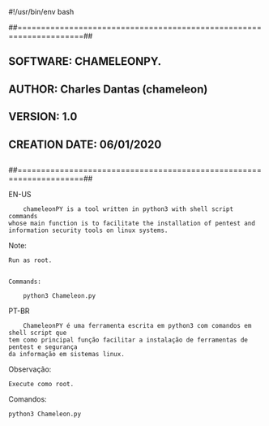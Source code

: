 #!/usr/bin/env bash


##====================================================================##
##                                                                    ##
## SOFTWARE: CHAMELEONPY.                                             ##
## AUTHOR: Charles Dantas (chameleon)                                 ##
## VERSION: 1.0                                                       ##
## CREATION DATE: 06/01/2020                                          ##
##                                                                    ##
##====================================================================##


EN-US

        chameleonPY is a tool written in python3 with shell script commands
    whose main function is to facilitate the installation of pentest and 
    information security tools on linux systems.


Note:

    Run as root.


    Commands: 

        python3 Chameleon.py


PT-BR

        ChameleonPY é uma ferramenta escrita em python3 com comandos em shell script que 
    tem como principal função facilitar a instalação de ferramentas de pentest e segurança
    da informação em sistemas linux. 

Observação: 

    Execute como root.



Comandos: 
    
    python3 Chameleon.py